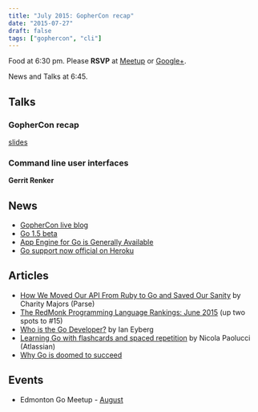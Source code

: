 ```yaml
---
title: "July 2015: GopherCon recap"
date: "2015-07-27"
draft: false
tags: ["gophercon", "cli"]
---
```

Food at 6:30 pm. Please **RSVP** at [Meetup](https://www.meetup.com/startupedmonton/events/223296425/) or [Google+](https://plus.google.com/u/0/events/cdjv1ghv7mube3lerp5j4nuhtmo?authkey=CLWp67i4sb-m6wE).

News and Talks at 6:45.

## Talks

### GopherCon recap

[slides](https://speakerdeck.com/nathany/gophercon-recap)

### Command line user interfaces

**Gerrit Renker**

## News

- [GopherCon live blog](https://sourcegraph.com/blog/live/gophercon2015/)
- [Go 1.5 beta](http://beta.golang.org/doc/go1.5)
- [App Engine for Go is Generally Available](http://googlecloudplatform.blogspot.ca/2015/07/App-Engine-for-Go-is-Generally-Available.html)
- [Go support now official on Heroku](https://blog.heroku.com/archives/2015/7/7/go_support_now_official_on_heroku)

## Articles

- [How We Moved Our API From Ruby to Go and Saved Our Sanity](http://blog.parse.com/learn/how-we-moved-our-api-from-ruby-to-go-and-saved-our-sanity/) by Charity Majors (Parse)
- [The RedMonk Programming Language Rankings: June 2015](http://redmonk.com/sogrady/2015/07/01/language-rankings-6-15/) (up two spots to #15)
- [Who is the Go Developer?](http://thenewstack.io/who-is-the-go-developer/) by Ian Eyberg
- [Learning Go with flashcards and spaced repetition](https://developer.atlassian.com/blog/2015/06/golang-flashcards-and-spaced-repetition/) by Nicola Paolucci (Atlassian)
- [Why Go is doomed to succeed](https://texlution.com/post/why-go-is-doomed-to-succeed/)

## Events

- Edmonton Go Meetup - [August](/meetup/2015-08/)
